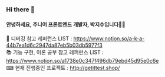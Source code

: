### Hi there 👋
#### 안녕하세요, 주니어 프론트엔드 개발자, 박지수입니다👩‍💻

🤯 디버깅 참고 레퍼런스 LIST : https://www.notion.so/a-k-a-44b7ea1d6c2947da87eb5b03db5977f3 <br/>
📚 기능 구현, 이론 공부 참고 레퍼런스 LIST : https://www.notion.so/a1738e0c347f496db79ebd45d95e0c6e <br/>
⌨ 현재 진행중인 프로젝트 : http://getittest.shop/

<!--
⚡ My first work with HTML, CSS and Javascript: https://kiwi.innolab.org <br>
**alyssa1996/alyssa1996** is a ✨ _special_ ✨ repository because its `README.md` (this file) appears on your GitHub profile.

Here are some ideas to get you started:

- 🔭 I’m currently working on ...
- 🌱 I’m currently learning ...
- 👯 I’m looking to collaborate on ...
- 🤔 I’m looking for help with ...
- 💬 Ask me about ...
- 📫 How to reach me: ...
- 😄 Pronouns: ...
- ⚡ Fun fact: ...
-->

